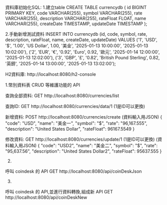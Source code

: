 資料庫初始化SQL:
1.建立table
CREATE TABLE currencydb (
    id BIGINT  PRIMARY KEY,
    code VARCHAR(255),
	symbol VARCHAR(255),
	rate VARCHAR(255),
    description VARCHAR(255),
	rateFloat FLOAT,
    name VARCHAR(255),
	createDate TIMESTAMP,
    updateDate TIMESTAMP
);

2.手動新增測試資料
INSERT INTO currencydb (id, code, symbol, rate, description, rateFloat, name, createDate, updateDate)
VALUES 
    ('1', 'USD', '&#36;', '1.00', 'US Dollar', 1.00, '美金', '2025-01-13 10:00:00', '2025-01-13 10:02:00'),
	('2', 'EUR', '&euro;', '0.92', 'Euro', 0.92, '歐元', '2025-01-14 12:00:00', '2025-01-13 12:02:00'),
    ('3', 'GBP', '&pound;', '0.82', 'British Pound Sterling', 0.82, '英鎊', '2025-01-14 13:00:00', '2025-01-13 13:02:00');
	
	

H2資料庫:
http://localhost:8080/h2-console



1.幣別資料表 CRUD 等維護功能的 API

查詢全部資料:
GET http://localhost:8080/currencies/list

查詢ID:
GET http://localhost:8080/currencies/data/1 (1是ID可以更換)

新增資料:
POST http://localhost:8080/currencies/create
(資料輸入用JSON)
{
    "code": "USD",
	"name": "美金一",
	"symbol": "&#36;",
	"rate": "96,167.555",
	"description": "United States Dollar",
	"rateFloat": 96167.5549
}

修改資料:
GET http://localhost:8080/currencies/update/1 (1是ID可以更換)
(資料輸入用JSON)
{
    "code": "USD2",
	"name": "美金二",
	"symbol": "&#36;",
	"rate": "95,637.56",
	"description": "United States Dollar2",
	"rateFloat": 95637.555
}

2.
呼叫 coindesk 的 API
GET http://localhost:8080/api/coinDeskJson

3.
呼叫 coindesk 的 API,並進行資料轉換,組成新 API
GET http://localhost:8080/api/coinDeskNew